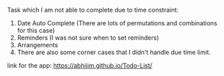 Task which I am not able to complete due to time constraint:
1. Date Auto Complete (There are lots of permutations and combinations for this case)
2. Reminders (I was not sure when to set reminders)
3. Arrangements
4. There are also some corner cases that I didn't handle due time limit.


link for the app: https://abhiiim.github.io/Todo-List/  
